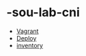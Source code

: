 # -sou-lab-cni
- <a href="https://github.com/lucacappucci/-sou-lab-cni/blob/main/Vagrantfile">Vagrant</a>
- <a href="https://github.com/lucacappucci/-sou-lab-cni/blob/main/deploy.yml">Deploy</a>
- <a href="https://github.com/lucacappucci/-sou-lab-cni/blob/main/inventory">inventory</a>
 
